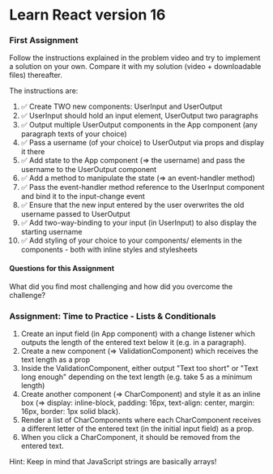 # Learn React version 16

### First Assignment

Follow the instructions explained in the problem video and try to implement a solution on your own. Compare it with my solution (video + downloadable files) thereafter.

The instructions are:

1. ✅ Create TWO new components: UserInput and UserOutput
1. ✅ UserInput should hold an input element, UserOutput two paragraphs
1. ✅ Output multiple UserOutput components in the App component (any paragraph texts of your choice)
1. ✅ Pass a username (of your choice) to UserOutput via props and display it there
1. ✅ Add state to the App component (=> the username) and pass the username to the UserOutput component
1. ✅ Add a method to manipulate the state (=> an event-handler method)
1. ✅ Pass the event-handler method reference to the UserInput component and bind it to the input-change event
1. ✅ Ensure that the new input entered by the user overwrites the old username passed to UserOutput
1. ✅ Add two-way-binding to your input (in UserInput) to also display the starting username
1. ✅ Add styling of your choice to your components/ elements in the components - both with inline styles and stylesheets

#### Questions for this Assignment

What did you find most challenging and how did you overcome the challenge?

### Assignment: Time to Practice - Lists & Conditionals

1.  Create an input field (in App component) with a change listener which outputs the length of the entered text below it (e.g. in a paragraph).
1.  Create a new component (=> ValidationComponent) which receives the text length as a prop
1.  Inside the ValidationComponent, either output "Text too short" or "Text long enough" depending on the text length (e.g. take 5 as a minimum length)
1.  Create another component (=> CharComponent) and style it as an inline box (=> display: inline-block, padding: 16px, text-align: center, margin: 16px, border: 1px solid black).
1.  Render a list of CharComponents where each CharComponent receives a different letter of the entered text (in the initial input field) as a prop.
1.  When you click a CharComponent, it should be removed from the entered text.

Hint: Keep in mind that JavaScript strings are basically arrays!